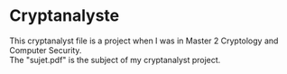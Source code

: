 # Cryptanalyste
This cryptanalyst file is a project when I was in Master 2 Cryptology and Computer Security.\
The "sujet.pdf" is the subject of my cryptanalyst project.
